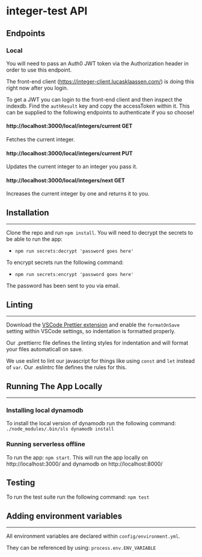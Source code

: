 # integer-test API

## Endpoints

### Local

You will need to pass an Auth0 JWT token via the Authorization header in order to use this endpoint.

The front-end client (https://integer-client.lucasklaassen.com/) is doing this right now after you login.

To get a JWT you can login to the front-end client and then inspect the indexdb. Find the `authResult` key and copy the accessToken within it. This can be supplied to the following endpoints to authenticate if you so choose!

#### http://localhost:3000/local/integers/current GET

Fetches the current integer.

#### http://localhost:3000/local/integers/current PUT

Updates the current integer to an integer you pass it.

#### http://localhost:3000/local/integers/next GET

Increases the current integer by one and returns it to you.

## Installation

---

Clone the repo and run `npm install`.
You will need to decrypt the secrets to be able to run the app:

- `npm run secrets:decrypt 'password goes here'`

To encrypt secrets run the following command:

- `npm run secrets:encrypt 'password goes here'`

The password has been sent to you via email.

## Linting

---

Download the [VSCode Prettier extension](https://marketplace.visualstudio.com/items?itemName=esbenp.prettier-vscode) and enable the `formatOnSave` setting within VSCode settings, so indentation is formatted properly.

Our .prettierrc file defines the linting styles for indentation and will format your files automaticall on save.

We use eslint to lint our javascript for things like using `const` and `let` instead of `var`. Our .eslintrc file defines the rules for this.

## Running The App Locally

---

### Installing local dynamodb

To install the local version of dynamodb run the following command: `./node_modules/.bin/sls dynamodb install`

### Running serverless offline

To run the app: `npm start`. This will run the app locally on http://localhost:3000/ and dynamodb on http://localhost:8000/

## Testing

To run the test suite run the following command: `npm test`

## Adding environment variables

---

All environment variables are declared within `config/environment.yml`.

They can be referenced by using: `process.env.ENV_VARIABLE`
